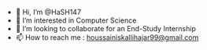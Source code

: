 - 👋 Hi, I’m @HaSH147
- 👀 I’m interested in Computer Science
- 💞️ I’m looking to collaborate for an End-Study Internship
- 📫 How to reach me : houssainiskallihajar99@gmail.com

<!---
HaSH147/HaSH147 is a ✨ special ✨ repository because its `README.md` (this file) appears on your GitHub profile.
You can click the Preview link to take a look at your changes.
--->
